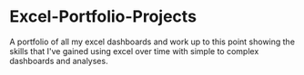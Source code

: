 # Excel-Portfolio-Projects
A portfolio of all my excel dashboards and work up to this point showing the skills that I've gained using excel over time with simple to complex dashboards and analyses.
